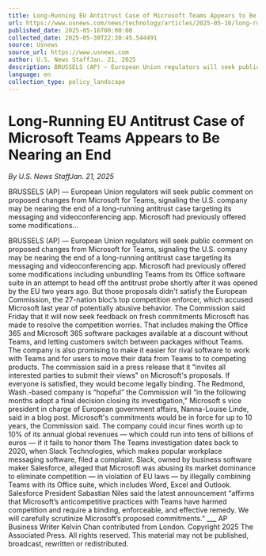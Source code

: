 ```yaml
---
title: Long-Running EU Antitrust Case of Microsoft Teams Appears to Be Nearing an End
url: https://www.usnews.com/news/technology/articles/2025-05-16/long-running-eu-antitrust-case-of-microsoft-teams-appears-to-be-nearing-an-end
published_date: 2025-05-16T00:00:00
collected_date: 2025-05-30T22:30:45.544491
source: Usnews
source_url: https://www.usnews.com
author: U.S. News StaffJan. 21, 2025
description: BRUSSELS (AP) — European Union regulators will seek public comment on proposed changes from Microsoft for Teams, signaling the U.S. company may be nearing the end of a long-running antitrust case targeting its messaging and videoconferencing app. Microsoft had previously offered some modifications...
language: en
collection_type: policy_landscape
---
```


# Long-Running EU Antitrust Case of Microsoft Teams Appears to Be Nearing an End

*By U.S. News StaffJan. 21, 2025*

BRUSSELS (AP) — European Union regulators will seek public comment on proposed changes from Microsoft for Teams, signaling the U.S. company may be nearing the end of a long-running antitrust case targeting its messaging and videoconferencing app. Microsoft had previously offered some modifications...

BRUSSELS (AP) — European Union regulators will seek public comment on proposed changes from Microsoft for Teams, signaling the U.S. company may be nearing the end of a long-running antitrust case targeting its messaging and videoconferencing app. Microsoft had previously offered some modifications including unbundling Teams from its Office software suite in an attempt to head off the antitrust probe shortly after it was opened by the EU two years ago. But those proposals didn't satisfy the European Commission, the 27-nation bloc’s top competition enforcer, which accused Microsoft last year of potentially abusive behavior. The Commission said Friday that it will now seek feedback on fresh commitments Microsoft has made to resolve the competition worries. That includes making the Office 365 and Microsoft 365 software packages available at a discount without Teams, and letting customers switch between packages without Teams. The company is also promising to make it easier for rival software to work with Teams and for users to move their data from Teams to to competing products. The commission said in a press release that it “invites all interested parties to submit their views" on Microsoft's proposals. If everyone is satisfied, they would become legally binding. The Redmond, Wash.-based company is “hopeful” the Commission will “in the following months adopt a final decision closing its investigation," Microsoft s vice president in charge of European government affairs, Nanna-Louise Linde, said in a blog post. Microsoft's commitments would be in force for up to 10 years, the Commission said. The company could incur fines worth up to 10% of its annual global revenues — which could run into tens of billions of euros — if it fails to honor them The Teams investigation dates back to 2020, when Slack Technologies, which makes popular workplace messaging software, filed a complaint. Slack, owned by business software maker Salesforce, alleged that Microsoft was abusing its market dominance to eliminate competition — in violation of EU laws — by illegally combining Teams with its Office suite, which includes Word, Excel and Outlook. Salesforce President Sabastian Niles said the latest announcement “affirms that Microsoft’s anticompetitive practices with Teams have harmed competition and require a binding, enforceable, and effective remedy. We will carefully scrutinize Microsoft’s proposed commitments.” ___ AP Business Writer Kelvin Chan contributed from London. Copyright 2025 The  Associated Press. All rights reserved. This material may not be published, broadcast, rewritten or redistributed.